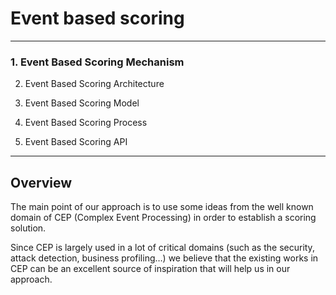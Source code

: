 <!--
created_at: '2011-03-04 11:16:54'
updated_at: '2013-03-13 13:10:31'
authors:
    - 'Jérôme Bogaerts'
tags:
    - 'Results And Events'
-->

Event based scoring
===================

------------------------------------------------------------------------

### 1. Event Based Scoring Mechanism<br/>

2. Event Based Scoring Architecture<br/>

3. Event Based Scoring Model<br/>

4. Event Based Scoring Process<br/>

5. Event Based Scoring API

------------------------------------------------------------------------

Overview
--------

The main point of our approach is to use some ideas from the well known domain of CEP (Complex Event Processing) in order to establish a scoring solution.<br/>

Since CEP is largely used in a lot of critical domains (such as the security, attack detection, business profiling…) we believe that the existing works in CEP can be an excellent source of inspiration that will help us in our approach.



